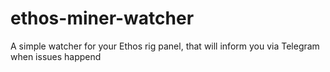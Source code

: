 # ethos-miner-watcher
A simple watcher for your Ethos rig panel, that will inform you via Telegram when issues happend

